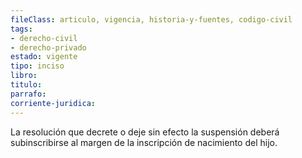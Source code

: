```yaml
---
fileClass: articulo, vigencia, historia-y-fuentes, codigo-civil
tags:
- derecho-civil
- derecho-privado
estado: vigente
tipo: inciso
libro:
titulo:
parrafo:
corriente-juridica:
---
```

La resolución que decrete o deje sin efecto la suspensión deberá subinscribirse al margen de la inscripción de nacimiento del hijo.